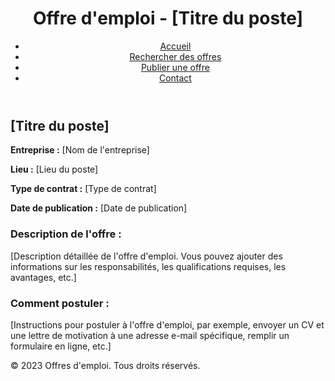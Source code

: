<!DOCTYPE html>
<html lang="fr">
<head>
    <meta charset="UTF-8">
    <meta name="viewport" content="width=device-width, initial-scale=1.0">
    <title>Offre d'emploi - [Titre du poste]</title>
    <link rel="stylesheet" href="styles.css">
</head>
<body>
    <header>
        <h1>Offre d'emploi - [Titre du poste]</h1>
        <nav>
            <ul>
                <li><a href="#">Accueil</a></li>
                <li><a href="#">Rechercher des offres</a></li>
                <li><a href="#">Publier une offre</a></li>
                <li><a href="#">Contact</a></li>
            </ul>
        </nav>
    </header>
    <main>
        <section class="offre-demploi">
            <h2>[Titre du poste]</h2>
            <p><strong>Entreprise :</strong> [Nom de l'entreprise]</p>
            <p><strong>Lieu :</strong> [Lieu du poste]</p>
            <p><strong>Type de contrat :</strong> [Type de contrat]</p>
            <p><strong>Date de publication :</strong> [Date de publication]</p>
            <h3>Description de l'offre :</h3>
            <p>
                [Description détaillée de l'offre d'emploi. Vous pouvez ajouter des informations sur les responsabilités, les qualifications requises, les avantages, etc.]
            </p>
            <h3>Comment postuler :</h3>
            <p>
                [Instructions pour postuler à l'offre d'emploi, par exemple, envoyer un CV et une lettre de motivation à une adresse e-mail spécifique, remplir un formulaire en ligne, etc.]
            </p>
        </section>
    </main>
    <footer>
        <p>&copy; 2023 Offres d'emploi. Tous droits réservés.</p>
    </footer>
</body>
</html>

